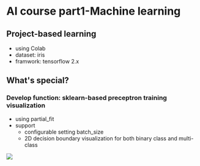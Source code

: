 # AI course part1-Machine learning 
## Project-based learning
- using Colab
- dataset: iris
- framwork: tensorflow 2.x
## What's special?
### Develop function: sklearn-based preceptron training visualization
- using partial_fit
- support
    - configurable setting batch_size
    - 2D decision boundary visualization for both binary class and multi-class

[![](https://img.shields.io/badge/Click_Start_Colab-Preceptron2class-blue.svg)](https://colab.research.google.com/github/JackyPro/AI_Course/blob/main/Day1/Perceptron_iris_2class_view_details.ipynb)
![![](https://img.shields.io/badge/Preceptron3class-yellow.svg)](https://colab.research.google.com/github/JackyPro/AI_Course/blob/main/Perceptron_iris_3class.ipynb)

